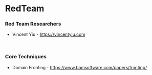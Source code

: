 # RedTeam


### Red Team Researchers
  * Vincent Yiu - https://vincentyiu.com
</br>
  
### Core Techniques  
  * Domain Fronting - https://www.bamsoftware.com/papers/fronting/
